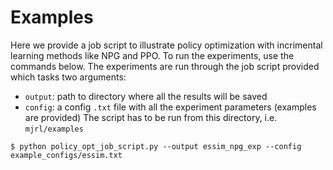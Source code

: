 # Examples

Here we provide a job script to illustrate policy optimization with incrimental learning methods like NPG and PPO. To run the experiments, use the commands below. The experiments are run through the job script provided which tasks two arguments:
- `output`: path to directory where all the results will be saved
- `config`: a config `.txt` file with all the experiment parameters (examples are provided)
The script has to be run from this directory, i.e. `mjrl/examples` 


```
$ python policy_opt_job_script.py --output essim_npg_exp --config example_configs/essim.txt
```


